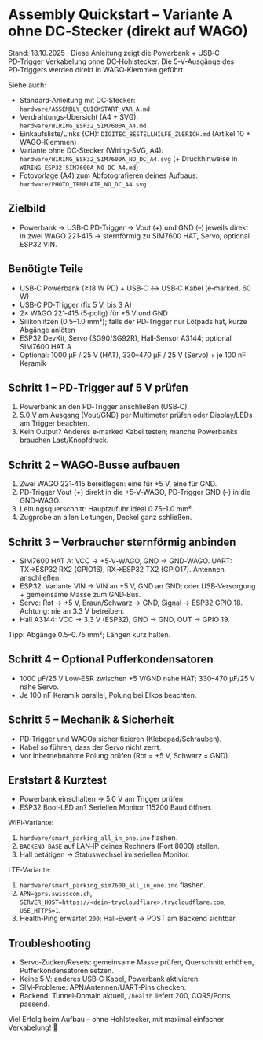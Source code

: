 # Assembly Quickstart – Variante A ohne DC‑Stecker (direkt auf WAGO)

Stand: 18.10.2025 · Diese Anleitung zeigt die Powerbank + USB‑C PD‑Trigger Verkabelung ohne DC‑Hohlstecker. Die 5‑V‑Ausgänge des PD‑Triggers werden direkt in WAGO‑Klemmen geführt.

Siehe auch:
- Standard‑Anleitung mit DC‑Stecker: `hardware/ASSEMBLY_QUICKSTART_VAR_A.md`
- Verdrahtungs‑Übersicht (A4 + SVG): `hardware/WIRING_ESP32_SIM7600A_A4.md`
- Einkaufsliste/Links (CH): `DIGITEC_BESTELLHILFE_ZUERICH.md` (Artikel 10 + WAGO‑Klemmen)
 - Variante ohne DC‑Stecker (Wiring‑SVG, A4): `hardware/WIRING_ESP32_SIM7600A_NO_DC_A4.svg` (+ Druckhinweise in `WIRING_ESP32_SIM7600A_NO_DC_A4.md`)
 - Fotovorlage (A4) zum Abfotografieren deines Aufbaus: `hardware/PHOTO_TEMPLATE_NO_DC_A4.svg`

## Zielbild

- Powerbank → USB‑C PD‑Trigger → Vout (+) und GND (–) jeweils direkt in zwei WAGO 221‑415 → sternförmig zu SIM7600 HAT, Servo, optional ESP32 VIN.

## Benötigte Teile

- USB‑C Powerbank (≥18 W PD) + USB‑C ↔ USB‑C Kabel (e‑marked, 60 W)
- USB‑C PD‑Trigger (fix 5 V, bis 3 A)
- 2× WAGO 221‑415 (5‑polig) für +5 V und GND
- Silikonlitzen (0.5–1.0 mm²); falls der PD‑Trigger nur Lötpads hat, kurze Abgänge anlöten
- ESP32 DevKit, Servo (SG90/SG92R), Hall‑Sensor A3144; optional SIM7600 HAT A
- Optional: 1000 µF / 25 V (HAT), 330–470 µF / 25 V (Servo) + je 100 nF Keramik

## Schritt 1 – PD‑Trigger auf 5 V prüfen

1. Powerbank an den PD‑Trigger anschließen (USB‑C). 
2. 5.0 V am Ausgang (Vout/GND) per Multimeter prüfen oder Display/LEDs am Trigger beachten.
3. Kein Output? Anderes e‑marked Kabel testen; manche Powerbanks brauchen Last/Knopfdruck.

## Schritt 2 – WAGO‑Busse aufbauen

1. Zwei WAGO 221‑415 bereitlegen: eine für +5 V, eine für GND.
2. PD‑Trigger Vout (+) direkt in die +5‑V‑WAGO, PD‑Trigger GND (–) in die GND‑WAGO.
3. Leitungsquerschnitt: Hauptzufuhr ideal 0.75–1.0 mm². 
4. Zugprobe an allen Leitungen, Deckel ganz schließen.

## Schritt 3 – Verbraucher sternförmig anbinden

- SIM7600 HAT A: VCC → +5‑V‑WAGO, GND → GND‑WAGO. UART: TX→ESP32 RX2 (GPIO16), RX→ESP32 TX2 (GPIO17). Antennen anschließen.
- ESP32: Variante VIN → VIN an +5 V, GND an GND; oder USB‑Versorgung + gemeinsame Masse zum GND‑Bus.
- Servo: Rot → +5 V, Braun/Schwarz → GND, Signal → ESP32 GPIO 18. Achtung: nie an 3.3 V betreiben.
- Hall A3144: VCC → 3.3 V (ESP32), GND → GND, OUT → GPIO 19.

Tipp: Abgänge 0.5–0.75 mm²; Längen kurz halten.

## Schritt 4 – Optional Pufferkondensatoren

- 1000 µF/25 V Low‑ESR zwischen +5 V/GND nahe HAT; 330–470 µF/25 V nahe Servo. 
- Je 100 nF Keramik parallel, Polung bei Elkos beachten.

## Schritt 5 – Mechanik & Sicherheit

- PD‑Trigger und WAGOs sicher fixieren (Klebepad/Schrauben).
- Kabel so führen, dass der Servo nicht zerrt. 
- Vor Inbetriebnahme Polung prüfen (Rot = +5 V, Schwarz = GND).

## Erststart & Kurztest

- Powerbank einschalten → 5.0 V am Trigger prüfen.
- ESP32 Boot‑LED an? Seriellen Monitor 115200 Baud öffnen.

WiFi‑Variante:
1. `hardware/smart_parking_all_in_one.ino` flashen.
2. `BACKEND_BASE` auf LAN‑IP deines Rechners (Port 8000) stellen.
3. Hall betätigen → Statuswechsel im seriellen Monitor.

LTE‑Variante:
1. `hardware/smart_parking_sim7600_all_in_one.ino` flashen.
2. `APN=gprs.swisscom.ch`, `SERVER_HOST=https://<dein‑trycloudflare>.trycloudflare.com`, `USE_HTTPS=1`.
3. Health‑Ping erwartet `200`; Hall‑Event → POST am Backend sichtbar.

## Troubleshooting

- Servo‑Zucken/Resets: gemeinsame Masse prüfen, Querschnitt erhöhen, Pufferkondensatoren setzen.
- Keine 5 V: anderes USB‑C Kabel, Powerbank aktivieren.
- SIM‑Probleme: APN/Antennen/UART‑Pins checken.
- Backend: Tunnel‑Domain aktuell, `/health` liefert 200, CORS/Ports passend.

Viel Erfolg beim Aufbau – ohne Hohlstecker, mit maximal einfacher Verkabelung! 🚗
